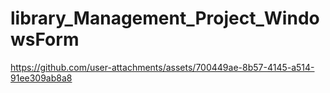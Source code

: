 # library_Management_Project_WindowsForm

https://github.com/user-attachments/assets/700449ae-8b57-4145-a514-91ee309ab8a8


